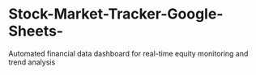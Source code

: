 # Stock-Market-Tracker-Google-Sheets-
Automated financial data dashboard for real-time equity monitoring and trend analysis

